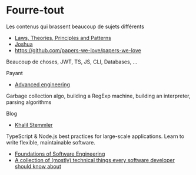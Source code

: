 # Fourre-tout

Les contenus qui brassent beaucoup de sujets différents

- [Laws, Theories, Principles and Patterns](https://github.com/dwmkerr/hacker-laws)
- [Joshua](https://cheatsheets.joshuatz.com/)
- https://github.com/papers-we-love/papers-we-love

Beaucoup de choses, JWT, TS, JS, CLI, Databases, ...

Payant

- [Advanced engineering](https://dmitrysoshnikov.teachable.com/)

Garbage collection algo, building a RegExp machine, building an interpreter, parsing algorithms

Blog

- [Khalil Stemmler](https://khalilstemmler.com/)

TypeScript & Node.js best practices for large-scale applications. Learn to write flexible, maintainable software.

- [Foundations of Software Engineering](https://cmu-313.github.io/)
- [A collection of (mostly) technical things every software developer should know about](https://github.com/mtdvio/every-programmer-should-know)
